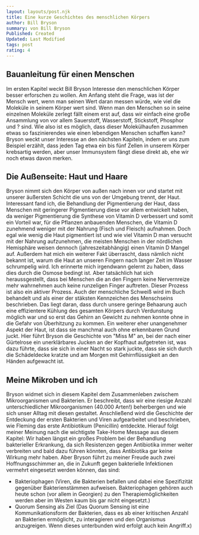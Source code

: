 ```yaml
---
layout: layouts/post.njk
title: Eine kurze Geschichtes des menschlichen Körpers
author: Bill Bryson
summary: von Bill Bryson
Published: Created
Updated: Last Modified
tags: post
rating: 4
---
```

## Bauanleitung für einen Menschen
Im ersten Kapitel weckt Bill Bryson Interesse den menschlichen Körper besser erforschen zu wollen. Am Anfang steht die Frage, was ist der Mensch wert, wenn man seinen Wert daran messen würde, wie viel die Moleküle in seinem Körper wert sind. Wenn man den Menschen so in seine einzelnen Moleküle zerlegt fällt einem erst auf, dass wir einfach eine große Ansammlung von vor allem Sauerstoff, Wasserstoff, Stickstoff, Phosphor und ? sind. Wie also ist es möglich, dass dieser Molekülhaufen zusammen etwas so faszinierendes wie einen lebendigen Menschen schaffen kann? Bryson weckt unser Interesse an den nächsten Kapiteln, indem er uns zum Beispiel erzählt, dass jeden Tag etwa ein bis fünf Zellen in unserem Körper krebsartig werden, aber unser Immunsystem fängt diese direkt ab, ehe wir noch etwas davon merken. 

## Die Außenseite: Haut und Haare
Bryson nimmt sich den Körper von außen nach innen vor und startet mit unserer äußersten Schicht die uns von der Umgebung trennt, der Haut. Interessant fand ich, die Behandlung der Pigmentierung der Haut, dass Menschen mit geringerer Pigmentierung diese vor allem entwickelt haben, da weniger Pigmentierung die Synthese von Vitamin D verbessert und somit ein Vorteil war, für die Pflanzen anbauenden Menschen, die Vitamin D zunehmend weniger mit der Nahrung (Fisch und Fleisch) aufnahmen. Doch egal wie wenig die Haut pigmentiert ist und wie viel Vitamin D man versucht mit der Nahrung aufzunehmen, die meisten Menschen in der nördlichen Hemisphäre weisen dennoch (jahreszeitabhängig) einen Vitamin D Mangel auf. Außerdem hat mich ein weiterer Fakt überrascht, dass nämlich nicht bekannt ist, warum die Haut an unseren Fingern nach langer Zeit im Wasser schrumpelig wird. Ich erinnerte mich irgendwann gelernt zu haben, dass dies durch die Osmose bedingt ist. Aber tatsächlich hat sich heraussgestellt, dass bei Menschen die an den Fingern keine Nervernreize mehr wahrnehmen auch keine runzeligen Finger auftreten. Dieser Prozess ist also ein aktiver Prozess.
Auch der menschliche Schweiß wird im Buch behandelt und als einer der stäksten Kennzeichen des Menschseins beschrieben. Das liegt daran, dass durch unsere geringe Behaarung auch eine effizientere Kühlung des gesamten Körpers durch Verdunstung möglich war und so erst das Gehirn an Gewicht zu nehmen konnte ohne in die Gefahr von Überhitzung zu kommen.
Ein weiterer eher unangenehmer Aspekt der Haut, ist dass sie manchmal auch ohne erkennbaren Grund juckt. Hier führt Bryson die Geschichte von "Miss M" an, bei der nach einer Gürtelrose ein unerklärbares Jucken an der Kopfhaut aufgetreten ist, was dazu führte, dass sie sich in einer Nacht so stark juckte, dass sie sich durch die Schädeldecke kratzte und am Morgen mit Gehirnflüssigkeit an den Händen aufgewacht ist.

## Meine Mikroben und ich
Bryson widmet sich in diesem Kapitel dem Zusammenleben zwischem Mikroorganismen und Bakterien. Er beschreibt, dass wir eine riesige Anzahl unterschiedlicher Mikroorganismen (40.000 Arten!) beherbergen und wie sich unser Alltag mit diesen gestaltet. Anschließend wird die Geschichte der Entdeckung der ersten Bakterien und Viren aufgearbeitet und beschrieben, wie Fleming das erste Antibiotikum (Penicillin) entdeckte. Hierauf folgt meiner Meinung nach die wichtigste Take-Home Message aus diesem Kapitel: Wir haben längst ein großes Problem bei der Behandlung bakterieller Erkrankung, da sich Resistenzen gegen Antibiotika immer weiter verbreiten und bald dazu führen könnten, dass Antibiotika gar keine Wirkung mehr haben. Aber Bryson führt zu meiner Freude auch zwei Hoffnungsschimmer an, die in Zukunft gegen bakterielle Infektionen vermehrt eingesetzt werden können, das sind: 
- Bakteriophagen (Viren, die Bakterien befallen und dabei eine Spezifizität gegenüber Bakterienstämmen aufweisen. Bakteriophagen gehören auch heute schon (vor allem in Georgien) zu den Therapiemöglichkeiten werden aber im Westen kaum bis gar nicht eingesetzt.)
- Quorum Sensing als Ziel (Das Quorum Sensing ist eine Kommunikationsform der Bakterien, dass es ab einer kritischen Anzahl an Bakterien ermöglicht, zu interagieren und den Organismus anzugreigen. Wenn dieses unterbunden wird erfolgt auch kein Angriff.x)


